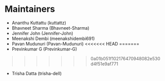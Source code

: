 <!--
Copyright (c) 2022 Dell Inc., or its subsidiaries. All Rights Reserved.

Licensed under the Apache License, Version 2.0 (the "License");
you may not use this file except in compliance with the License.
You may obtain a copy of the License at

    http://www.apache.org/licenses/LICENSE-2.0
-->

# Maintainers

* Ananthu Kuttattu (kuttattz)
* Bhavneet Sharma (Bhavneet-Sharma)
* Jennifer John (Jennifer-John)
* Meenakshi Dembi (meenakshidembi691)
* Pavan Mudunuri (Pavan-Mudunuri)
<<<<<<< HEAD
=======
* Previnkumar G (Previnkumar-G)
>>>>>>> 0a01b051f102176470948082e530d4f51e9af771
* Trisha Datta (trisha-dell)
